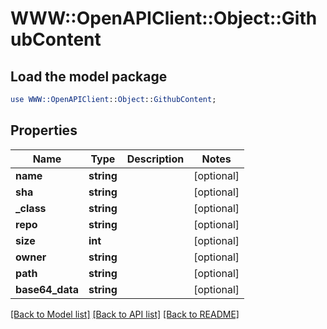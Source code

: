 # WWW::OpenAPIClient::Object::GithubContent

## Load the model package
```perl
use WWW::OpenAPIClient::Object::GithubContent;
```

## Properties
Name | Type | Description | Notes
------------ | ------------- | ------------- | -------------
**name** | **string** |  | [optional] 
**sha** | **string** |  | [optional] 
**_class** | **string** |  | [optional] 
**repo** | **string** |  | [optional] 
**size** | **int** |  | [optional] 
**owner** | **string** |  | [optional] 
**path** | **string** |  | [optional] 
**base64_data** | **string** |  | [optional] 

[[Back to Model list]](../README.md#documentation-for-models) [[Back to API list]](../README.md#documentation-for-api-endpoints) [[Back to README]](../README.md)


